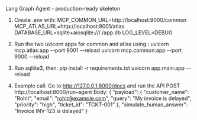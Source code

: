 Lang Graph Agent - production-ready skeleton

1. Create .env with:
MCP_COMMON_URL=http://localhost:9000/common
MCP_ATLAS_URL=http://localhost:9001/atlas
DATABASE_URL=sqlite+aiosqlite:///./app.db
LOG_LEVEL=DEBUG
2. Run the two uvicorn apps for common and atlas using :
    uvicorn mcp.atlas:app --port 9001 --reload
    uvicorn mcp.common:app --port 9000 --reload
4. Run sqliite3, then:
    pip install -r requirements.txt
    uvicorn app.main:app --reload

5. Example call:
Go to http://127.0.0.1:8000/docs and run the API
POST http://localhost:8000/run-agent
Body:
{
  "payload": {
    "customer_name": "Rohit",
    "email": "rohit@example.com",
    "query": "My invoice is delayed",
    "priority": "high",
    "ticket_id": "TCKT-001"
  },
  "simulate_human_answer": "Invoice INV-123 is delayed"
}
